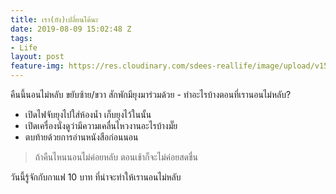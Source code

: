 ```yaml
---
title: เรา(ยัง)เปลี่ยนได้นะ
date: 2019-08-09 15:02:48 Z
tags:
- Life
layout: post
feature-img: https://res.cloudinary.com/sdees-reallife/image/upload/v1555658919/sample_feature_img.png
---
```


คืนนี้นอนไม่หลับ ขยับซ้าย/ขวา สักพักมียุงมาร่วมด้วย - ทำอะไรบ้างตอนที่เรานอนไม่หลับ?

- เปิดไฟจับยุงไปใส่ห้องน้ำ เก็บยุงไว้ในนั้น
- เปิดเครื่องนั่งดูว่ามีความเคลื่นไหวงานอะไรบ้างมั๊ย
- ตบท้ายด้วยการอ่านหนังสือก่อนนอน

> ถ้าคืนไหนนอนไม่ค่อยหลับ ตอนเช้าก็จะไม่ค่อยสดชื่น

<i class="fa fa-child" style="color:plum"></i>

วันนี้รู้จักกับกาแฟ 10 บาท ที่น่าจะทำให้เรานอนไม่หลับ
